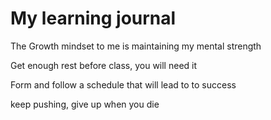 # My learning journal

The Growth mindset to me is maintaining my mental strength

Get enough rest before class, you will need it

Form and follow a schedule that will lead to to success

keep pushing, give up when you die
